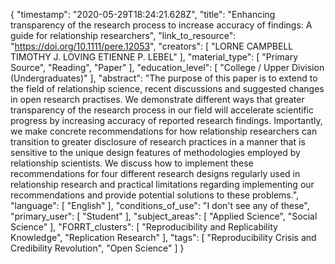 {
    "timestamp": "2020-05-29T18:24:21.628Z",
    "title": "Enhancing transparency of the research process to increase accuracy of findings: A guide for relationship researchers",
    "link_to_resource": "https://doi.org/10.1111/pere.12053",
    "creators": [
        "LORNE CAMPBELL  TIMOTHY J. LOVING  ETIENNE P. LEBEL"
    ],
    "material_type": [
        "Primary Source",
        "Reading",
        "Paper"
    ],
    "education_level": [
        "College / Upper Division (Undergraduates)"
    ],
    "abstract": "The purpose of this paper is to extend to the field of relationship science, recent discussions and suggested changes in open research practises. We demonstrate different ways that greater transparency of the research process in our field will accelerate scientific progress by increasing accuracy of reported research findings. Importantly, we make concrete recommendations for how relationship researchers can transition to greater disclosure of research practices in a manner that is sensitive to the unique design features of methodologies employed by relationship scientists. We discuss how to implement these recommendations for four different research designs regularly used in relationship research and practical limitations regarding implementing our recommendations and provide potential solutions to these problems.",
    "language": [
        "English"
    ],
    "conditions_of_use": "I don't see any of these",
    "primary_user": [
        "Student"
    ],
    "subject_areas": [
        "Applied Science",
        "Social Science"
    ],
    "FORRT_clusters": [
        "Reproducibility and Replicability Knowledge",
        "Replication Research"
    ],
    "tags": [
        "Reproducibility Crisis and Credibility Revolution",
        "Open Science"
    ]
}